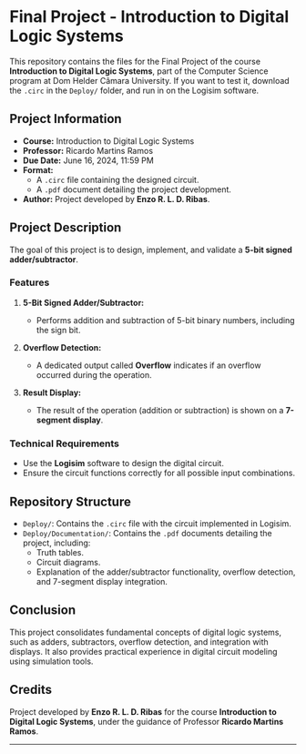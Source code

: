 # Final Project - Introduction to Digital Logic Systems  

This repository contains the files for the Final Project of the course **Introduction to Digital Logic Systems**, part of the Computer Science program at Dom Helder Câmara University. 
If you want to test it, download the `.circ` in the `Deploy/` folder, and run in on the Logisim software.

## Project Information  
- **Course:** Introduction to Digital Logic Systems  
- **Professor:** Ricardo Martins Ramos  
- **Due Date:** June 16, 2024, 11:59 PM  
- **Format:**  
  - A `.circ` file containing the designed circuit.  
  - A `.pdf` document detailing the project development.  
- **Author:** Project developed by **Enzo R. L. D. Ribas**.  

## Project Description  
The goal of this project is to design, implement, and validate a **5-bit signed adder/subtractor**.  

### Features  
1. **5-Bit Signed Adder/Subtractor:**  
   - Performs addition and subtraction of 5-bit binary numbers, including the sign bit.  

2. **Overflow Detection:**  
   - A dedicated output called **Overflow** indicates if an overflow occurred during the operation.  

3. **Result Display:**  
   - The result of the operation (addition or subtraction) is shown on a **7-segment display**.  

### Technical Requirements  
- Use the **Logisim** software to design the digital circuit.  
- Ensure the circuit functions correctly for all possible input combinations.  

## Repository Structure  
- `Deploy/`: Contains the `.circ` file with the circuit implemented in Logisim.  
- `Deploy/Documentation/`: Contains the `.pdf` documents detailing the project, including:  
  - Truth tables.  
  - Circuit diagrams.  
  - Explanation of the adder/subtractor functionality, overflow detection, and 7-segment display integration.  

## Conclusion  
This project consolidates fundamental concepts of digital logic systems, such as adders, subtractors, overflow detection, and integration with displays. It also provides practical experience in digital circuit modeling using simulation tools.  

## Credits  
Project developed by **Enzo R. L. D. Ribas** for the course **Introduction to Digital Logic Systems**, under the guidance of Professor **Ricardo Martins Ramos**.  

---
